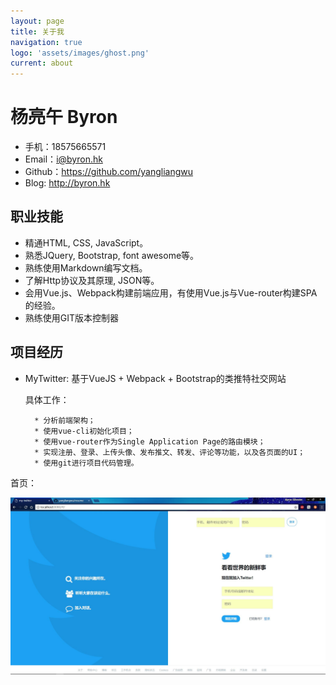 ```yaml
---
layout: page
title: 关于我
navigation: true
logo: 'assets/images/ghost.png'
current: about
---
```


# 杨亮午 Byron

* 手机：18575665571
* Email：i@byron.hk
* Github：https://github.com/yangliangwu
* Blog: http://byron.hk

## 职业技能

* 精通HTML, CSS, JavaScript。
* 熟悉JQuery, Bootstrap, font awesome等。
* 熟练使用Markdown编写文档。
* 了解Http协议及其原理, JSON等。
* 会用Vue.js、Webpack构建前端应用，有使用Vue.js与Vue-router构建SPA的经验。
* 熟练使用GIT版本控制器

## 项目经历

* MyTwitter: 基于VueJS + Webpack + Bootstrap的类推特社交网站

    具体工作：

        * 分析前端架构；
        * 使用vue-cli初始化项目；
        * 使用vue-router作为Single Application Page的路由模块；
        * 实现注册、登录、上传头像、发布推文、转发、评论等功能，以及各页面的UI；
        * 使用git进行项目代码管理。

首页：

![](https://raw.githubusercontent.com/yangliangwu/resume/master/demo.JPG)
